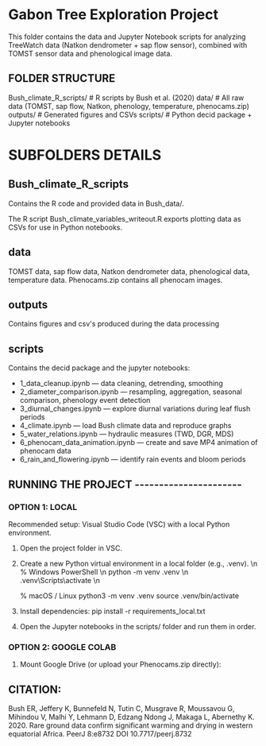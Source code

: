 # **Gabon Tree Exploration Project**

This folder contains the data and Jupyter Notebook scripts for analyzing TreeWatch data (Natkon dendrometer + sap flow sensor), combined with TOMST sensor data and phenological image data.


## FOLDER STRUCTURE 

Bush_climate_R_scripts/    # R scripts by Bush et al. (2020)
data/                      # All raw data (TOMST, sap flow, Natkon, phenology, temperature, phenocams.zip)
outputs/                   # Generated figures and CSVs
scripts/                   # Python decid package + Jupyter notebooks


# SUBFOLDERS DETAILS 

## Bush_climate_R_scripts 
Contains the R code and provided data in Bush_data/.

The R script Bush_climate_variables_writeout.R exports plotting data as CSVs for use in Python notebooks.

## data 
TOMST data, sap flow data, Natkon dendrometer data, phenological data, temperature data.
Phenocams.zip contains all phenocam images.

## outputs 
Contains figures and csv's produced during the data processing


## scripts 
Contains the decid package and the jupyter notebooks:

- 1_data_cleanup.ipynb 		— data cleaning, detrending, smoothing
- 2_diameter_comparison.ipynb 	— resampling, aggregation, seasonal comparison, 					phenology event detection
- 3_diurnal_changes.ipynb 	— explore diurnal variations during leaf flush periods
- 4_climate.ipynb 		— load Bush climate data and reproduce graphs
- 5_water_relations.ipynb 	— hydraulic measures (TWD, DGR, MDS)
- 6_phenocam_data_animation.ipynb — create and save MP4 animation of phenocam data
- 6_rain_and_flowering.ipynb	— identify rain events and bloom periods

## RUNNING THE PROJECT ----------------------

### OPTION 1: LOCAL
Recommended setup: Visual Studio Code (VSC) with a local Python environment.
1. Open the project folder in VSC.
2. Create a new Python virtual environment in a local folder (e.g., .venv). \n
	% Windows PowerShell \n
	python -m venv .venv \n 
	.venv\Scripts\activate \n

	% macOS / Linux
	python3 -m venv .venv
	source .venv/bin/activate
4. Install dependencies: 
	pip install -r requirements_local.txt
5. Open the Jupyter notebooks in the scripts/ folder and run them in order.


### OPTION 2: GOOGLE COLAB
1. Mount Google Drive (or upload your Phenocams.zip directly):



## CITATION: 
Bush ER, Jeffery K, Bunnefeld N, Tutin C, Musgrave R, Moussavou G, Mihindou V, Malhi Y, Lehmann D, Edzang Ndong J, Makaga L, Abernethy K. 2020. Rare ground data confirm significant warming and drying in western equatorial Africa. PeerJ 8:e8732 DOI 10.7717/peerj.8732
